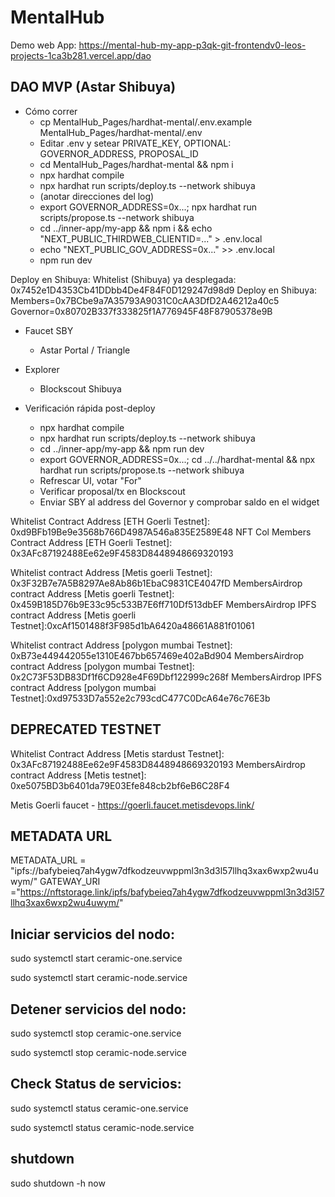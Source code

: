 ﻿# MentalHub
 
Demo web App: https://mental-hub-my-app-p3qk-git-frontendv0-leos-projects-1ca3b281.vercel.app/dao

## DAO MVP (Astar Shibuya)

- Cómo correr
  - cp MentalHub_Pages/hardhat-mental/.env.example MentalHub_Pages/hardhat-mental/.env
  - Editar .env y setear PRIVATE_KEY, OPTIONAL: GOVERNOR_ADDRESS, PROPOSAL_ID
  - cd MentalHub_Pages/hardhat-mental && npm i
  - npx hardhat compile
  - npx hardhat run scripts/deploy.ts --network shibuya
  - (anotar direcciones del log)
  - export GOVERNOR_ADDRESS=0x...; npx hardhat run scripts/propose.ts --network shibuya
  - cd ../inner-app/my-app && npm i && echo "NEXT_PUBLIC_THIRDWEB_CLIENTID=..." > .env.local
  - echo "NEXT_PUBLIC_GOV_ADDRESS=0x..." >> .env.local
  - npm run dev


Deploy en Shibuya:
Whitelist (Shibuya) ya desplegada: 0x7452e1D4353Cb41DDbb4De4F84F0D129247d98d9
Deploy en Shibuya:
Members=0x7BCbe9a7A35793A9031C0cAA3DfD2A46212a40c5
Governor=0x80702B337f333825f1A776945F48F87905378e9B

- Faucet SBY
  - Astar Portal / Triangle

- Explorer
  - Blockscout Shibuya

- Verificación rápida post-deploy
  - npx hardhat compile
  - npx hardhat run scripts/deploy.ts --network shibuya
  - cd ../inner-app/my-app && npm run dev
  - export GOVERNOR_ADDRESS=0x...; cd ../../hardhat-mental && npx hardhat run scripts/propose.ts --network shibuya
  - Refrescar UI, votar "For"
  - Verificar proposal/tx en Blockscout
  - Enviar SBY al address del Governor y comprobar saldo en el widget

Whitelist Contract Address [ETH Goerli Testnet]: 0xd9BFb19Be9e3568b766D4987A546a835E2589E48
NFT Col Members Contract Address [ETH Goerli Testnet]: 0x3AFc87192488Ee62e9F4583D8448948669320193

Whitelist contract Address [Metis goerli Testnet]: 0x3F32B7e7A5B8297Ae8Ab86b1EbaC9831CE4047fD
MembersAirdrop contract Address [Metis goerli Testnet]: 0x459B185D76b9E33c95c533B7E6ff710Df513dbEF
MembersAirdrop IPFS contract Address [Metis goerli Testnet]:0xcAf1501488f3F985d1bA6420a48661A881f01061


Whitelist contract Address [polygon mumbai Testnet]: 0xB73e449442055e1310E467bb657469e402aBd904
MembersAirdrop contract Address [polygon mumbai Testnet]: 0x2C73F53DB83Df1f6CD928e4F69Dbf122999c268f
MembersAirdrop IPFS contract Address [polygon mumbai Testnet]:0xd97533D7a552e2c793cdC477C0DcA64e76c76E3b




## DEPRECATED TESTNET
Whitelist Contract Address [Metis stardust Testnet]: 0x3AFc87192488Ee62e9F4583D8448948669320193
MembersAirdrop contract Address [Metis testnet]: 0xe5075BD3b6401da79E03Efe848cb2bf6eB6C28F4 

Metis Goerli faucet - https://goerli.faucet.metisdevops.link/

## METADATA URL
METADATA_URL = "ipfs://bafybeieq7ah4ygw7dfkodzeuvwppml3n3d3l57llhq3xax6wxp2wu4uwym/"
GATEWAY_URI ="https://nftstorage.link/ipfs/bafybeieq7ah4ygw7dfkodzeuvwppml3n3d3l57llhq3xax6wxp2wu4uwym/"

## Iniciar servicios del nodo:
sudo systemctl start ceramic-one.service

sudo systemctl start ceramic-node.service

## Detener servicios del nodo:
sudo systemctl stop ceramic-one.service

sudo systemctl stop ceramic-node.service

## Check Status de servicios:
sudo systemctl status ceramic-one.service

sudo systemctl status ceramic-node.service

## shutdown

sudo shutdown -h now
